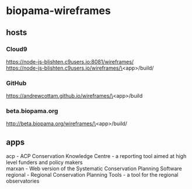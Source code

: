 # biopama-wireframes

## hosts
### Cloud9 
https://node-js-blishten.c9users.io:8081/wireframes/   
https://node-js-blishten.c9users.io/wireframes/\<app\>/build/

### GitHub
https://andrewcottam.github.io/wireframes/\<app\>/build  

### beta.biopama.org
http://beta.biopama.org/wireframes/\<app\>/build/   

## apps
acp - ACP Conservation Knowledge Centre - a reporting tool aimed at high level funders and policy makers   
marxan - Web version of the Systematic Conservation Planning Software   
regional - Regional Conservation Planning Tools - a tool for the regional observatories   
